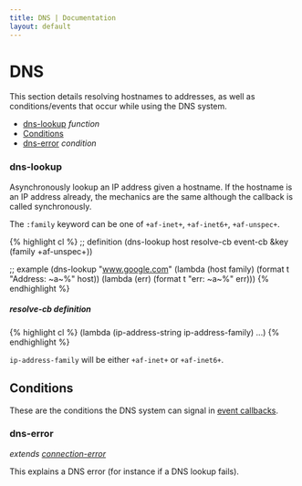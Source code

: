 ```yaml
---
title: DNS | Documentation
layout: default
---
```


DNS
===
This section details resolving hostnames to addresses, as well as
conditions/events that occur while using the DNS system.

- [dns-lookup](#dns-lookup) _function_
- [Conditions](#conditions)
- [dns-error](#dns-error) _condition_

<a id="dns-lookup"></a>
### dns-lookup
Asynchronously lookup an IP address given a hostname. If the hostname is an IP
address already, the mechanics are the same although the callback is called
synchronously.

The `:family` keyword can be one of `+af-inet+`, `+af-inet6+`, `+af-unspec+`.

{% highlight cl %}
;; definition
(dns-lookup host resolve-cb event-cb &key (family +af-unspec+))

;; example
(dns-lookup "www.google.com"
            (lambda (host family)
              (format t "Address: ~a~%" host))
            (lambda (err) (format t "err: ~a~%" err)))
{% endhighlight %}

<a id="dns-lookup-resolve-cb"></a>
##### resolve-cb definition

{% highlight cl %}
(lambda (ip-address-string ip-address-family) ...)
{% endhighlight %}

`ip-address-family` will be either `+af-inet+` or `+af-inet6+`.

<a id="conditions"></a>
Conditions
----------
These are the conditions the DNS system can signal in [event callbacks](/cl-async/event-handling).

<a id="dns-error"></a>
### dns-error
_extends [connection-error](/cl-async/base#connection-error)_

This explains a DNS error (for instance if a DNS lookup fails).

